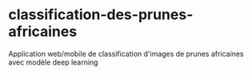 # classification-des-prunes-africaines
Application web/mobile de classification d'images de prunes africaines avec modèle deep learning
